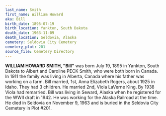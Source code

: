 ```yaml
---
last_name: Smith
first_name: William Howard
aka: Bill
birth_date: 1895-07-19
birth_location: Yankton, South Dakota
death_date: 1963-11-09
death_location: Seldovia, Alaska
cemetery: Seldovia City Cemetery
cemetery_plot: 201
source_file: Cemetery Directory
---
```

**WILLIAM HOWARD SMITH, "Bill"** was born July 19, 1895 in Yankton, South Dakota to Albert and Caroline PECK Smith, who were both born in Canada.  In 1911 the family was living in Alberta, Canada where his father was working on a farm. Bill married, 1st, Anna Elizabeth Rogers, about 1925 in Idaho.  They had 3 children. He married 2nd, Viola LaVerne King. By 1938 Viola had remarried. Bill was living in Seward, Alaska when he registered for the WWII draft in 1942. He was working for the Alaska Railroad at the time. He died in Seldovia on November 9, 1963 and is buried in the Seldovia City Cemetery in Plot #201.  
